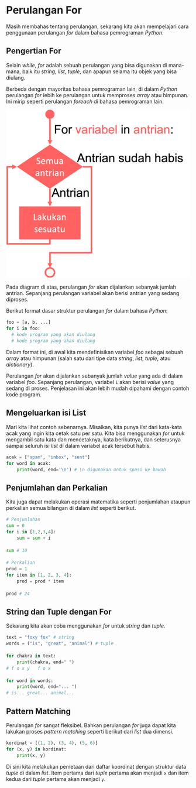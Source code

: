 # Perulangan For

Masih membahas tentang perulangan, sekarang kita akan mempelajari cara penggunaan perulangan *for* dalam bahasa pemrograman *Python*.

## Pengertian For

Selain *while*, *for* adalah sebuah perulangan yang bisa digunakan di mana-mana, baik itu *string*, *list*, *tuple*, dan apapun selama itu objek yang bisa diulang.

Berbeda dengan mayoritas bahasa pemrograman lain, di dalam *Python* perulangan *for* lebih ke perulangan untuk memproses *array* atau himpunan. Ini mirip seperti perulangan *foreach* di bahasa pemrograman lain.

![For](img/for.png)

Pada diagram di atas, perulangan *for* akan dijalankan sebanyak jumlah antrian. Sepanjang perulangan variabel akan berisi antrian yang sedang diproses.

Berikut format dasar struktur perulangan *for* dalam bahasa *Python*:

```py
foo = [a, b, ...]
for i in foo:
  # kode program yang akan diulang
  # kode program yang akan diulang
```

Dalam format ini, di awal kita mendefinisikan variabel *foo* sebagai sebuah *array* atau himpunan (salah satu dari tipe data *string*, *list*, *tuple*, atau *dictionary*).

Perulangan *for* akan dijalankan sebanyak jumlah *value* yang ada di dalam variabel *foo*. Sepanjang perulangan, variabel `i` akan berisi *value* yang sedang di proses. Penjelasan ini akan lebih mudah dipahami dengan contoh kode program.

## Mengeluarkan isi List

Mari kita lihat contoh sebenarnya. Misalkan, kita punya *list* dari kata-kata acak yang ingin kita cetak satu per satu. Kita bisa menggunakan *for* untuk mengambil satu kata dan mencetaknya, kata berikutnya, dan seterusnya sampai seluruh isi *list* di dalam variabel acak tersebut habis.

```py
acak = ["spam", "inbox", "sent"]
for word in acak:
    print(word, end='\n') # \n digunakan untuk spasi ke bawah
```

## Penjumlahan dan Perkalian

Kita juga dapat melakukan operasi matematika seperti penjumlahan ataupun perkalian semua bilangan di dalam *list* seperti berikut.

```py
# Penjumlahan
sum = 0
for i in [1,2,3,4]:
    sum = sum + i

sum # 10

# Perkalian
prod = 1
for item in [1, 2, 3, 4]:
    prod = prod * item

prod # 24
```

## String dan Tuple dengan For

Sekarang kita akan coba menggunakan *for* untuk *string* dan *tuple*.

```py
text = "foxy fox" # string
words = ("is", "great", "animal") # tuple

for chakra in text:
    print(chakra, end=" ")
# f o x y   f o x

for word in words:
    print(word, end="... ")
# is... great... animal...
```

## Pattern Matching

Perulangan *for* sangat fleksibel. Bahkan perulangan *for* juga dapat kita lakukan proses *pattern matching* seperti berikut dari *list* dua dimensi.

```py
kordinat = [(1, 2), (3, 4), (5, 6)]
for (x, y) in kordinat:
    print(x, y)
```

Di sini kita melakukan pemetaan dari daftar koordinat dengan struktur data *tuple* di dalam *list*. Item pertama dari *tuple* pertama akan menjadi `x` dan item kedua dari *tuple* pertama akan menjadi `y`.
